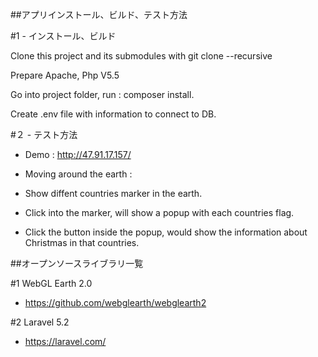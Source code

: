 ##アプリインストール、ビルド、テスト方法

#1 - インストール、ビルド

Clone this project and its submodules with git clone --recursive

Prepare Apache, Php V5.5  

Go into project folder, run :  composer install.

Create .env file with information to connect to DB. 

#２ - テスト方法
  - Demo : http://47.91.17.157/

  - Moving around the earth : 
  + Show diffent countries marker in the earth.
  
  + Click into the marker, will show a popup with each countries flag.
  
  + Click the button inside the popup, would show the information about Christmas in that countries.
  
  

##オープンソースライブラリ一覧


#1 WebGL Earth 2.0
+ https://github.com/webglearth/webglearth2

#2 Laravel 5.2 

+ https://laravel.com/
